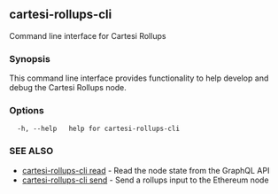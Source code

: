 ## cartesi-rollups-cli

Command line interface for Cartesi Rollups

### Synopsis

This command line interface provides functionality to help develop and debug the
Cartesi Rollups node.

### Options

```
  -h, --help   help for cartesi-rollups-cli
```

### SEE ALSO

* [cartesi-rollups-cli read](cartesi-rollups-cli_read.md)	 - Read the node state from the GraphQL API
* [cartesi-rollups-cli send](cartesi-rollups-cli_send.md)	 - Send a rollups input to the Ethereum node

